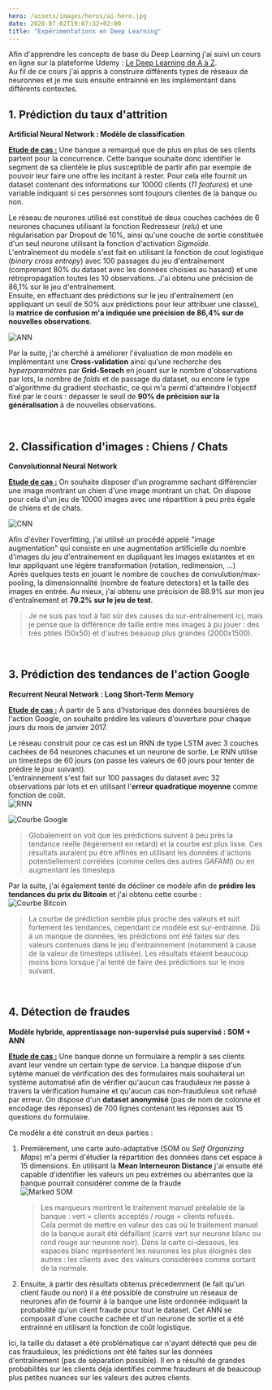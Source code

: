 ```yaml
---
hero: /assets/images/heros/ai-hero.jpg
date: 2020-07-02T19:07:32+02:00
title: "Expérimentations en Deep Learning"
---
```


Afin d'apprendre les concepts de base du Deep Learning j'ai suivi un cours en ligne sur la plateforme Udemy : [Le Deep Learning de A à Z](https://www.udemy.com/course/le-deep-learning-de-a-a-z/).  
Au fil de ce cours j'ai appris à construire différents types de réseaux de neuronnes et je me suis ensuite entrainné en les implémentant dans différents contextes.

## 1. Prédiction du taux d'attrition
**Artificial Neural Network : Modèle de classification**

**<ins>Etude de cas :</ins>** Une banque a remarqué que de plus en plus de ses clients partent pour la concurrence. Cette banque souhaite donc identifier le segment de sa clientèle le plus susceptible de partir afin par exemple de pouvoir leur faire une offre les incitant à rester. Pour cela elle fournit un dataset contenant des informations sur 10000 clients (*11 features*) et une variable indiquant si ces personnes sont toujours clientes de la banque ou non.

Le réseau de neurones utilisé est constitué de deux couches cachées de 6 neurones chacunes utilisant la fonction Redresseur (*relu*) et une régularisation par Dropout de 10%, ainsi qu'une couche de sortie constituée d'un seul neurone utilisant la fonction d'activation *Sigmoïde*.  
L'entraînement du modèle s'est fait en utilisant la fonction de cout logistique (*binary cross entropy*) avec 100 passages du jeu d'entraînement (comprenant 80% du dataset avec les données choisies au hasard) et une rétropropagation toutes les 10 observations. J'ai obtenu une précision de 86,1% sur le jeu d'entraînement.  
Ensuite, en effectuant des prédictions sur le jeu d'entraînement (en appliquant un seuil de 50% aux prédictions pour leur attribuer une classe), la **matrice de confusion m'a indiquée une précision de 86,4% sur de nouvelles observations**.

![ANN](/assets/images/projects/dl/ann.png#center "Réseau de neuronne utilisé")

Par la suite, j'ai cherché à améliorer l'évaluation de mon modèle en implémentant une **Cross-validation** ainsi qu'une recherche des *hyperparamètres* par **Grid-Serach** en jouant sur le nombre d'observations par lots, le nombre de *folds* et de passage du dataset, ou encore le type d'algorithme du gradient stochastic, ce qui m'a permi d'atteindre l'objectif fixé par le cours : dépasser le seuil de **90% de précision sur la généralisation** à de nouvelles observations.
  
<br/>

## 2. Classification d'images : Chiens / Chats
**Convolutionnal Neural Network**

**<ins>Etude de cas :</ins>** On souhaite disposer d'un programme sachant différencier une image montrant un chien d'une image montrant un chat. On dispose pour cela d'un jeu de 10000 images avec une répartition à peu près égale de chiens et de chats.

![CNN](/assets/images/projects/dl/cnn.png#center "Réseau de neuronne à convolution")

Afin d'éviter l'overfitting, j'ai utilisé un procédé appelé "image augmentation" qui consiste en une augmentation artificielle du nombre d'images du jeu d'entrainement en dupliquant les images existantes et en leur appliquant une légère transformation (rotation, redimension, …)  
Après quelques tests en jouant le nombre de couches de convulution/max-pooling, la dimensionnalité (nombre de feature detectors) et la taille des images en entrée. Au mieux, j'ai obtenu une précision de 88.9% sur mon jeu d'entraînement et **79.2% sur le jeu de test**.  
> Je ne suis pas tout à fait sûr des causes du sur-entraînement ici, mais je pense que la différence de taille entre mes images à pu jouer : des très ptites (50x50) et d'autres beauoup plus grandes (2000x1500).
  
<br/>

## 3. Prédiction des tendances de l'action Google
**Recurrent Neural Network : Long Short-Term Memory**

**<ins>Etude de cas :</ins>** À partir de 5 ans d'historique des données boursières de l'action Google, on souhaite prédire les valeurs d'ouverture pour chaque jours du mois de janvier 2017.

Le réseau construit pour ce cas est un RNN de type LSTM avec 3 couches cachées de 64 neurones chacunes et un neurone de sortie. Le RNN utilise un timesteps de 60 jours (on passe les valeurs de 60 jours pour tenter de prédire le jour suivant).  
L'entrainnement s'est fait sur 100 passages du dataset avec 32 observations par lots et en utilisant l'**erreur quadratique moyenne** comme fonction de coût.  
![RNN](/assets/images/projects/dl/rnn.png#center "Réseau de neuronne récurrent")

![Courbe Google](/assets/images/projects/dl/rnn_plot1.png#center "Courbes obtenues")
> Globalement on voit que les prédictions suivent à peu près la tendance réelle (légèrement en retard) et la courbe est plus lisse.
> Ces résultats auraient pu être affinés en utilisant les données d'actions potentiellement corrélées (comme celles des autres *GAFAMI*) ou en augmentant les timesteps

Par la suite, j'ai également tenté de décliner ce modèle afin de **prédire les tendances du prix du Bitcoin** et j'ai obtenu cette courbe :  
![Courbe Bitcoin](/assets/images/projects/dl/rnn_plot2.png#center "Courbes obtenues")
> La courbe de prédiction semble plus proche des valeurs et suit fortement les tendances, cependant ce modèle est sur-entrainné. Dû à un manque de données, les prédictions ont été faites sur des valeurs contenues dans le jeu d'entrainnement (notamment à cause de la valeur de timesteps utilisée). 
> Les résultats étaient beaucoup moins bons lorsque j'ai tenté de faire des prédictions sur le mois suivant.
  
<br/>

## 4. Détection de fraudes
**Modèle hybride, apprentissage non-supervisé puis supervisé : SOM + ANN**

**<ins>Etude de cas :</ins>** Une banque donne un formulaire à remplir à ses clients avant leur vendre un certain type de service. La banque dispose d'un sytème manuel de vérification des des formulaires mais souhaiterai un système automatisé afin de vérifier qu'aucun cas frauduleux ne passe à travers la vérification humaine et qu'aucun cas non-frauduleux soit refusé par erreur. On dispose d'un **dataset anonymisé** (pas de nom de colonne et encodage des réponses) de 700 lignes contenant les réponses aux 15 questions du formulaire.

Ce modèle a été construit en deux parties : 
1. Premièrement, une carte auto-adaptative (SOM ou *Self Organizing Maps*) m'a permi d'étudier la répartition des données dans cet espace à 15 dimensions. En utilisant la **Mean Interneuron Distance** j'ai ensuite été capable d'identifier les valeurs un peu extrèmes ou abérrantes que la banque pourrait considérer comme de la fraude  
![Marked SOM](/assets/images/projects/dl/marked_som.png#center "SOM avec marqueurs du traitement manuel")  
    > Les marqueurs montrent le traitement manuel préalable de la banque : vert = clients acceptés / rouge = clients refusés.  
    > Cela permet de mettre en valeur des cas où le traitement manuel de la banque aurait été défaillant (carré vert sur neurone blanc ou rond rouge sur neurone noir).
    > Dans la carte ci-dessous, les espaces blanc représentent les neurones les plus éloignés des autres : les clients avec des valeurs considérées comme sortant de la normale.  

2. Ensuite, à partir des résultats obtenus précedemment (le fait qu'un client faude ou non) il a été possible de construire un réseaux de neurones afin de fournir à la banque une liste ordonnée indiquant la probabilité qu'un client fraude pour tout le dataset. Cet ANN se composait d'une couche cachée et d'un neurone de sortie et a été entrainné en utilisant la fonction de coût logistique.  

Ici, la taille du dataset a été problématique car n'ayant détecté que peu de cas frauduleux, les prédictions ont été faites sur les données d'entraînement (pas de séparation possible). Il en a résulté de grandes probabilités sur les clients déja identifiés comme fraudeurs et de beaucoup plus petites nuances sur les valeurs des autres clients.